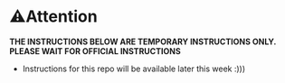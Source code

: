 # ⚠️Attention
**THE INSTRUCTIONS BELOW ARE TEMPORARY INSTRUCTIONS ONLY. PLEASE WAIT FOR OFFICIAL INSTRUCTIONS**
- Instructions for this repo will be available later this week :)))


